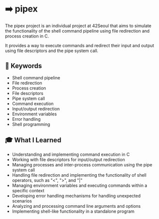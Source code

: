 # :arrow_right: pipex

The pipex project is an individual project at 42Seoul that aims to simulate the functionality of the shell command pipeline using file redirection and process creation in C.

It provides a way to execute commands and redirect their input and output using file descriptors and the pipe system call.

## :bookmark: Keywords

- Shell command pipeline
- File redirection
- Process creation
- File descriptors
- Pipe system call
- Command execution
- Input/output redirection
- Environment variables
- Error handling
- Shell programming

## :mortar_board: What I Learned

- Understanding and implementing command execution in C
- Working with file descriptors for input/output redirection
- Managing processes and inter-process communication using the pipe system call
- Handling file redirection and implementing the functionality of shell operators, such as "<", ">", and "|"
- Managing environment variables and executing commands within a specific context
- Developing error handling mechanisms for handling unexpected scenarios
- Analyzing and processing command line arguments and options
- Implementing shell-like functionality in a standalone program
